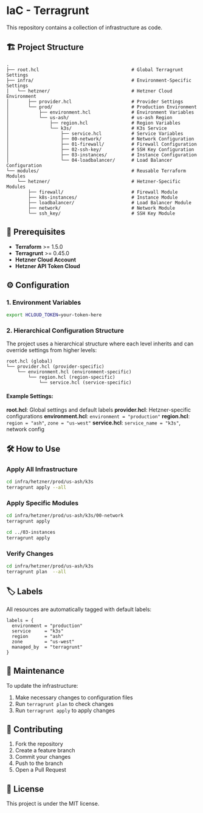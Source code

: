 # IaC - Terragrunt

This repository contains a collection of infrastructure as code.

## 🏗️ Project Structure

```
.
├── root.hcl                                  # Global Terragrunt Settings
├── infra/                                    # Environment-Specific Settings
│   └── hetzner/                              # Hetzner Cloud Environment
│       ├── provider.hcl                      # Provider Settings
│       └── prod/                             # Production Environment
│           ├── environment.hcl               # Environment Variables
│           └── us-ash/                       # us-ash Region
│               ├── region.hcl                # Region Variables
│               └── k3s/                      # K3s Service
│                   ├── service.hcl           # Service Variables
│                   ├── 00-network/           # Network Configuration
│                   ├── 01-firewall/          # Firewall Configuration
│                   ├── 02-ssh-key/           # SSH Key Configuration
│                   ├── 03-instances/         # Instance Configuration
│                   └── 04-loadbalancer/      # Load Balancer Configuration
└── modules/                                  # Reusable Terraform Modules
    └── hetzner/                              # Hetzner-Specific Modules
        ├── firewall/                         # Firewall Module
        ├── k8s-instances/                    # Instance Module
        ├── loadbalancer/                     # Load Balancer Module
        ├── network/                          # Network Module
        └── ssh_key/                          # SSH Key Module
```

## 🚀 Prerequisites

- **Terraform** >= 1.5.0
- **Terragrunt** >= 0.45.0
- **Hetzner Cloud Account**
- **Hetzner API Token Cloud**

## ⚙️ Configuration

### 1. Environment Variables

```bash
export HCLOUD_TOKEN=your-token-here
```

### 2. Hierarchical Configuration Structure

The project uses a hierarchical structure where each level inherits and can override settings from higher levels:

```
root.hcl (global)
└── provider.hcl (provider-specific)
    └── environment.hcl (environment-specific)
        └── region.hcl (region-specific)
            └── service.hcl (service-specific)
```

#### Example Settings:

**root.hcl**: Global settings and default labels
**provider.hcl**: Hetzner-specific configurations
**environment.hcl**: `environment = "production"`
**region.hcl**: `region = "ash"`, `zone = "us-west"`
**service.hcl**: `service_name = "k3s"`, network config

## 🛠️ How to Use

### Apply All Infrastructure

```bash
cd infra/hetzner/prod/us-ash/k3s
terragrunt apply --all
```

### Apply Specific Modules

```bash
cd infra/hetzner/prod/us-ash/k3s/00-network
terragrunt apply

cd ../03-instances
terragrunt apply
```

### Verify Changes

```bash
cd infra/hetzner/prod/us-ash/k3s
terragrunt plan  --all
```

## 🏷️ Labels

All resources are automatically tagged with default labels:

```hcl
labels = {
  environment = "production"
  service     = "k3s"
  region      = "ash"
  zone        = "us-west"
  managed_by  = "terragrunt"
}
```

## 🔧 Maintenance

To update the infrastructure:

1. Make necessary changes to configuration files
2. Run `terragrunt plan` to check changes
3. Run `terragrunt apply` to apply changes

## 🤝 Contributing

1. Fork the repository
2. Create a feature branch
3. Commit your changes
4. Push to the branch
5. Open a Pull Request

## 📄 License

This project is under the MIT license.
